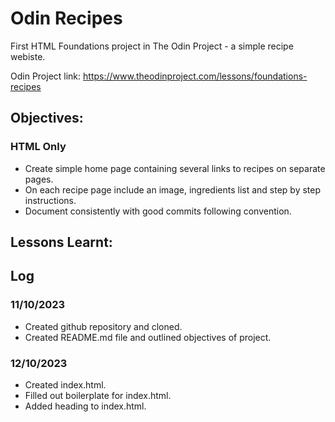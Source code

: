 # Odin Recipes

First HTML Foundations project in The Odin Project - a simple recipe webiste.

Odin Project link: https://www.theodinproject.com/lessons/foundations-recipes

## Objectives:
### HTML Only
- Create simple home page containing several links to recipes on separate pages.
- On each recipe page include an image, ingredients list and step by step instructions.
- Document consistently with good commits following convention.

## Lessons Learnt:

## Log
### 11/10/2023
- Created github repository and cloned.
- Created README.md file and outlined objectives of project.

### 12/10/2023
- Created index.html.
- Filled out boilerplate for index.html.
- Added heading to index.html.